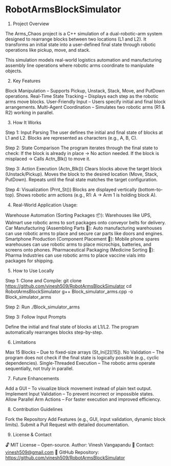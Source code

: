 # RobotArmsBlockSimulator

1. Project Overview

The Arms_Chaos project is a C++ simulation of a dual-robotic-arm system designed to rearrange blocks between two locations (L1 and L2). It transforms an initial state into a user-defined final state 
through robotic operations like pickup, move, and stack.

This simulation models real-world logistics automation and manufacturing assembly line operations where robotic arms coordinate to manipulate objects.

2. Key Features

Block Manipulation – Supports Pickup, Unstack, Stack, Move, and PutDown operations. 
Real-Time State Tracking – Displays each step as the robotic arms move blocks. 
User-Friendly Input – Users specify initial and final block arrangements. 
Multi-Agent Coordination – Simulates two robotic arms (R1 & R2) working in parallel.

3. How It Works

Step 1: Input Parsing
The user defines the initial and final state of blocks at L1 and L2.
Blocks are represented as characters (e.g., A, B, C).

Step 2: State Comparison
The program iterates through the final state to check:
If the block is already in place → No action needed.
If the block is misplaced → Calls Actn_Blk() to move it.

Step 3: Action Execution (Actn_Blk())
Clears blocks above the target block (Unstack/Pickup).
Moves the block to the desired location (Move, Stack, PutDown).
Repeats until the final state matches the target configuration.

Step 4: Visualization (Prnt_St())
Blocks are displayed vertically (bottom-to-top).
Shows robotic arm actions (e.g., R1: A → Arm 1 is holding block A).

4. Real-World Application Usage:

Warehouse Automation (Sorting Packages 📦): Warehouses like UPS, Walmart use robotic arms to sort packages onto conveyor belts for delivery.
Car Manufacturing (Assembling Parts 🚗): Auto manufacturing warehouses can use robotic arms to place and secure car parts like doors and engines.
Smartphone Production (Component Placement 📱): Mobile phone spares warehouses can use robotic arms to place microchips, batteries, and screens onto phones.
Pharmaceutical Packaging (Medicine Sorting 💊): Pharma Industries can use robotic arms to place vaccine vials into packages for shipping.

5. How to Use Locally

Step 1: Clone and Compile:
git clone https://github.com/vinesh509/RobotArmsBlockSimulator
cd RobotArmsBlockSimulator
g++ Block_simulator_arms.cpp -o Block_simulator_arms

Step 2: Run
./Block_simulator_arms

Step 3: Follow Input Prompts

Define the initial and final state of blocks at L1/L2.
The program automatically rearranges blocks step-by-step.

6. Limitations
 
Max 15 Blocks – Due to fixed-size arrays (St_Ini[2][15]).
No Validation – The program does not check if the final state is logically possible (e.g., cyclic dependencies).
Single-Threaded Execution – The robotic arms operate sequentially, not truly in parallel.

7. Future Enhancements

Add a GUI – To visualize block movement instead of plain text output.
Implement Input Validation – To prevent incorrect or impossible states.
Allow Parallel Arm Actions – For faster execution and improved efficiency.

8. Contribution Guidelines

Fork the Repository
Add Features (e.g., GUI, input validation, dynamic block limits).
Submit a Pull Request with detailed documentation.

9. License & Contact

🔓 MIT License – Open-source.
Author: Vinesh Vangapandu
📧 Contact: vinesh509@gmail.com
🔗 GitHub Repository: https://github.com/vinesh509/RobotArmsBlockSimulator


